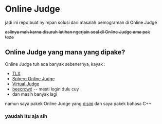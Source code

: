 # Online Judge
jadi ini repo buat nyimpan solusi dari masalah pemograman di Online Judge

~~aslinya mah karna disuruh latihan ngerjain soal di Online Judge ama pak teza~~

## Online Judge yang mana yang dipake?
Online Judge tuh ada banyak sebenernya, kayak :
- [TLX](https://tlx.toki.id/problems/)
- [Sphere Online Judge](https://www.spoj.com/problems/classical/)
- [Virtual Judge](https://vjudge.net/problem)
- [beecrowd](https://www.beecrowd.com.br/judge/en/categories) -- mesti login dulu cuy
- dan masih banyak lagi

namun saya pakek Online Judge yang [disini](https://open.kattis.com/problems/) dan saya pakek bahasa C++

### yaudah itu aja sih
